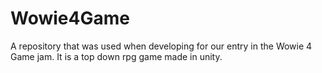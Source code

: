 # Wowie4Game

A repository that was used when developing for our entry
in the Wowie 4 Game jam. It is a top down rpg game 
made in unity.
